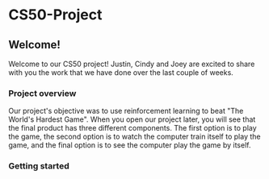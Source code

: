 # CS50-Project

## Welcome!

Welcome to our CS50 project! Justin, Cindy and Joey are excited to share with you the work that we have done over the last couple of weeks. 

### Project overview 

Our project's objective was to use reinforcement learning to beat "The World's Hardest Game". When you open our project later, you will see that the final product has three different components. The first option is to play the game, the second option is to watch the computer train itself to play the game, and the final option is to see the computer play the game by itself. 

### Getting started 





